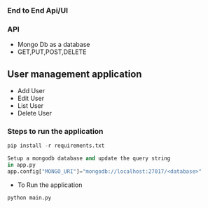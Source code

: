 ### End to End Api/UI

### API
- Mongo Db as a database
- GET,PUT,POST,DELETE

## User management application
- Add User
- Edit User
- List User
- Delete User


### Steps to run the application 
```python
pip install -r requirements.txt
```

```python
Setup a mongodb database and update the query string 
in app.py
app.config["MONGO_URI"]="mongodb://localhost:27017/<database>"
```
- To Run the application
```python
python main.py
```

